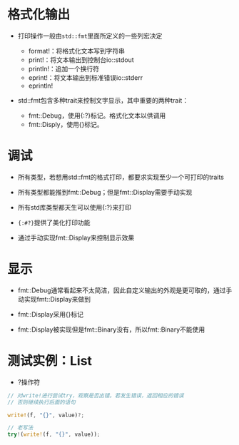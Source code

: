 # 格式化输出

- 打印操作一般由`std::fmt`里面所定义的一些列宏决定
    - format!：将格式化文本写到字符串
    - print!：将文本输出到控制台io::stdout
    - println!：追加一个换行符
    - eprint!：将文本输出到标准错误io::stderr
    - eprintln!

- std::fmt包含多种trait来控制文字显示，其中重要的两种trait：
  - fmt::Debug，使用{:?}标记。格式化文本以供调用
  - fmt::Disply，使用{}标记。

# 调试

- 所有类型，若想用std::fmt的格式打印，都要求实现至少一个可打印的traits

- 所有类型都能推到fmt::Debug；但是fmt::Display需要手动实现

- 所有std库类型都天生可以使用{:?}来打印

- `{:#?}`提供了美化打印功能

- 通过手动实现fmt::Display来控制显示效果

# 显示

- fmt::Debug通常看起来不太简洁，因此自定义输出的外观是更可取的，通过手动实现fmt::Display来做到

- fmt::Display采用{}标记

- fmt::Display被实现但是fmt::Binary没有，所以fmt::Binary不能使用

# 测试实例：List
- ?操作符

```rs
// 对write!进行尝试try，观察是否出错。若发生错误，返回相应的错误
// 否则继续执行后面的语句

write!(f, "{}", value)?;

// 老写法
try!(write!(f, "{}", value));
```